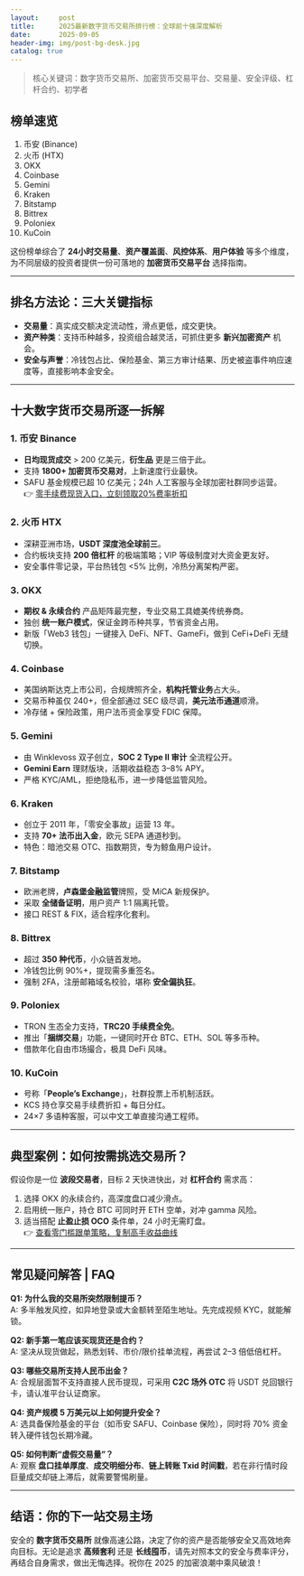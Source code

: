 ```yaml
---
layout:     post
title:      2025最新数字货币交易所排行榜：全球前十强深度解析
date:       2025-09-05
header-img: img/post-bg-desk.jpg
catalog: true
---
```


> 核心关键词：数字货币交易所、加密货币交易平台、交易量、安全评级、杠杆合约、初学者

## 榜单速览  
1. 币安 (Binance)  
2. 火币 (HTX)  
3. OKX  
4. Coinbase  
5. Gemini  
6. Kraken  
7. Bitstamp  
8. Bittrex  
9. Poloniex  
10. KuCoin  

这份榜单综合了 **24小时交易量**、**资产覆盖面**、**风控体系**、**用户体验** 等多个维度，为不同层级的投资者提供一份可落地的 **加密货币交易平台** 选择指南。

---

## 排名方法论：三大关键指标
- **交易量**：真实成交额决定流动性，滑点更低，成交更快。  
- **资产种类**：支持币种越多，投资组合越灵活，可抓住更多 **新兴加密资产** 机会。  
- **安全与声誉**：冷钱包占比、保险基金、第三方审计结果、历史被盗事件响应速度等，直接影响本金安全。

---

## 十大数字货币交易所逐一拆解

### 1. 币安 Binance  
- **日均现货成交** > 200 亿美元，**衍生品** 更是三倍于此。  
- 支持 **1800+ 加密货币交易对**，上新速度行业最快。  
- SAFU 基金规模已超 10 亿美元；24h 人工客服与全球加密社群同步运营。  
👉 [零手续费现货入口，立刻领取20%费率折扣](https://okxdog.com/)

### 2. 火币 HTX  
- 深耕亚洲市场，**USDT 深度池全球前三**。  
- 合约板块支持 **200 倍杠杆** 的极端策略；VIP 等级制度对大资金更友好。  
- 安全事件零记录，平台热钱包 <5% 比例，冷热分离架构严密。

### 3. OKX  
- **期权 & 永续合约** 产品矩阵最完整，专业交易工具媲美传统券商。  
- 独创 **统一账户模式**，保证金跨币种共享，节省资金占用。  
- 新版「Web3 钱包」一键接入 DeFi、NFT、GameFi，做到 CeFi+DeFi 无缝切换。  

### 4. Coinbase  
- 美国纳斯达克上市公司，合规牌照齐全，**机构托管业务**占大头。  
- 交易币种虽仅 240+，但全部通过 SEC 级尽调，**美元法币通道**顺滑。  
- 冷存储 + 保险政策，用户法币资金享受 FDIC 保障。

### 5. Gemini  
- 由 Winklevoss 双子创立，**SOC 2 Type II 审计** 全流程公开。  
- **Gemini Earn** 理财版块，活期收益稳态 3–8% APY。  
- 严格 KYC/AML，拒绝隐私币，进一步降低监管风险。

### 6. Kraken  
- 创立于 2011 年，「零安全事故」运营 13 年。  
- 支持 **70+ 法币出入金**，欧元 SEPA 通道秒到。  
- 特色：暗池交易 OTC、指数期货，专为鲸鱼用户设计。

### 7. Bitstamp  
- 欧洲老牌，**卢森堡金融监管**牌照，受 MiCA 新规保护。  
- 采取 **全储备证明**，用户资产 1:1 隔离托管。  
- 接口 REST & FIX，适合程序化套利。

### 8. Bittrex  
- 超过 **350 种代币**，小众链首发地。  
- 冷钱包比例 90%+，提现需多重签名。  
- 强制 2FA，注册邮箱域名校验，堪称 **安全偏执狂**。

### 9. Poloniex  
- TRON 生态全力支持，**TRC20 手续费全免**。  
- 推出「**捆绑交易**」功能，一键同时开仓 BTC、ETH、SOL 等多币种。  
- 借款年化自由市场撮合，极具 DeFi 风味。

### 10. KuCoin  
- 号称「**People’s Exchange**」，社群投票上币机制活跃。  
- KCS 持仓享交易手续费折扣 + 每日分红。  
- 24×7 多语种客服，可以中文工单直接沟通工程师。

---

## 典型案例：如何按需挑选交易所？
假设你是一位 **波段交易者**，目标 2 天快进快出，对 **杠杆合约** 需求高：  
1) 选择 OKX 的永续合约，高深度盘口减少滑点。  
2) 启用统一账户，持仓 BTC 可同时开 ETH 空单，对冲 gamma 风险。  
3) 适当搭配 **止盈止损 OCO** 条件单，24 小时无需盯盘。  
👉 [查看零门槛跟单策略，复制高手收益曲线](https://okxdog.com/)

---

## 常见疑问解答 | FAQ

**Q1: 为什么我的交易所突然限制提币？**  
A: 多半触发风控，如异地登录或大金额转至陌生地址。先完成视频 KYC，就能解锁。

**Q2: 新手第一笔应该买现货还是合约？**  
A: 坚决从现货做起，熟悉划转、市价/限价挂单流程，再尝试 2–3 倍低倍杠杆。

**Q3: 哪些交易所支持人民币出金？**  
A: 合规层面暂不支持直接人民币提现，可采用 **C2C 场外 OTC** 将 USDT 兑回银行卡，请认准平台认证商家。

**Q4: 资产规模 5 万美元以上如何提升安全？**  
A: 选具备保险基金的平台（如币安 SAFU、Coinbase 保险），同时将 70% 资金转入硬件钱包长期冷藏。

**Q5: 如何判断“虚假交易量”？**  
A: 观察 **盘口挂单厚度**、**成交明细分布**、**链上转账 Txid 时间戳**，若在非行情时段巨量成交却链上滞后，就需要警惕刷量。

---

## 结语：你的下一站交易主场
安全的 **数字货币交易所** 就像高速公路，决定了你的资产是否能够安全又高效地奔向目标。无论是追求 **高频套利** 还是 **长线囤币**，请先对照本文的安全与费率评分，再结合自身需求，做出无悔选择。祝你在 2025 的加密浪潮中乘风破浪！